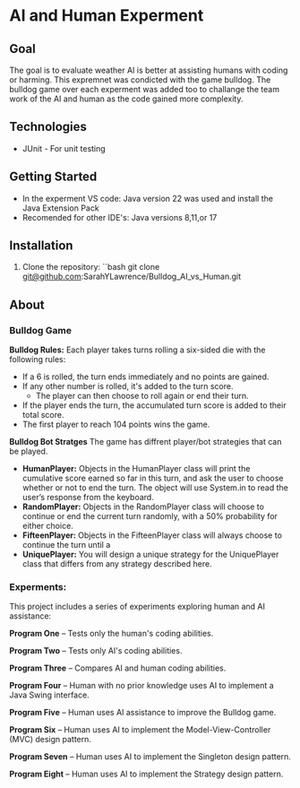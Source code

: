 # AI and Human Experment 

## Goal
The goal is to evaluate weather AI is better at assisting humans with coding or harming. This expremnet was condicted with the game bulldog. The bulldog game over each experment was added too to challange the team work of the AI and human as the code gained more complexity.  

## Technologies
- JUnit - For unit testing 

## Getting Started
- In the experment VS code: Java version 22 was used and install the Java Extension Pack
- Recomended for other IDE's: Java versions 8,11,or 17

## Installation
1. Clone the repository:
  ``bash
git clone git@github.com:SarahYLawrence/Bulldog_AI_vs_Human.git 

## About
### Bulldog Game
**Bulldog Rules:**
Each player takes turns rolling a six-sided die with the following rules:

- If a 6 is rolled, the turn ends immediately and no points are gained.
- If any other number is rolled, it's added to the turn score.
  - The player can then choose to roll again or end their turn.
- If the player ends the turn, the accumulated turn score is added to their total score.
- The first player to reach 104 points wins the game.

**Bulldog Bot Stratges**
The game has diffrent player/bot strategies that can be played.
- **HumanPlayer:**
Objects in the HumanPlayer class will print the cumulative score earned so far in this
turn, and ask the user to choose whether or not to end the turn. The object will use
System.in to read the user’s response from the keyboard.
- **RandomPlayer:**
Objects in the RandomPlayer class will choose to continue or end the current turn
randomly, with a 50% probability for either choice.
- **FifteenPlayer:**
Objects in the FifteenPlayer class will always choose to continue the turn until a
- **UniquePlayer:**
You will design a unique strategy for the UniquePlayer class that differs from any
strategy described here.

### Experments:
This project includes a series of experiments exploring human and AI assistance:

**Program One** – Tests only the human's coding abilities.

**Program Two** – Tests only AI's coding abilities.

**Program Three** – Compares AI and human coding abilities.

**Program Four** – Human with no prior knowledge uses AI to implement a Java Swing interface.

**Program Five** – Human uses AI assistance to improve the Bulldog game.

**Program Six** – Human uses AI to implement the Model-View-Controller (MVC) design pattern.

**Program Seven** – Human uses AI to implement the Singleton design pattern.

**Program Eight** – Human uses AI to implement the Strategy design pattern.
